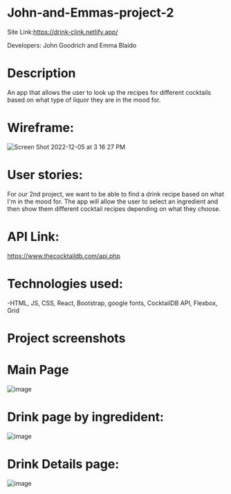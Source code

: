 # John-and-Emmas-project-2
Site Link:https://drink-clink.netlify.app/

Developers: John Goodrich and Emma Blaido
# Description
An app that allows the user to look up the recipes for different cocktails based on what type of liquor they are in the mood for.
# Wireframe:
![Screen Shot 2022-12-05 at 3 16 27 PM](https://user-images.githubusercontent.com/116520614/205746309-6ccc7608-de82-485b-8f6c-be450184ef1b.png)

# User stories:
For our 2nd project, we want to be able to find a drink recipe based on what I'm in the mood for. The app will allow the user to select an ingredient and then show them different cocktail recipes depending on what they choose.
# API Link:
https://www.thecocktaildb.com/api.php
# Technologies used:
-HTML, JS, CSS, React, Bootstrap, google fonts, CocktailDB API, Flexbox, Grid
# Project screenshots
# Main Page
![image](https://user-images.githubusercontent.com/116520614/207068153-8fc39190-cab6-4bb6-85f5-f92c0dcc3f76.png)
# Drink page by ingredident:
![image](https://user-images.githubusercontent.com/116520614/207068856-6b6a9cf4-bcbf-4fd3-b5cf-0005f9f4d02b.png)
# Drink Details page:
![image](https://user-images.githubusercontent.com/116520614/207069169-872f3860-5ca1-4d8b-99c0-2e64ba112d20.png)

